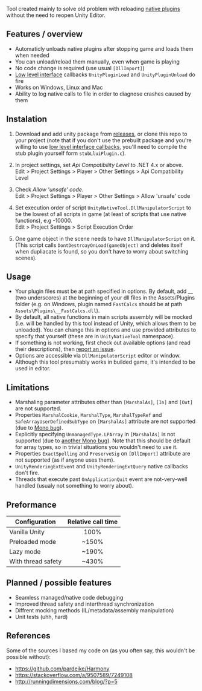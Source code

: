 Tool created mainly to solve old problem with reloading [native plugins](https://docs.unity3d.com/Manual/NativePlugins.html) without the need to reopen Unity Editor.

## Features / overview
- Automaticly unloads native plugins after stopping game and loads them when needed
- You can unload/reload them manually, even when game is playing
- No code change is required (use usual `[DllImport]`)
- [Low level interface](https://docs.unity3d.com/Manual/NativePluginInterface.html) callbacks `UnityPluginLoad` and `UnityPluginUnload` do fire
- Works on Windows, Linux and Mac
- Ability to log native calls to file in order to diagnose crashes caused by them

## Instalation
1. Download and add unity package from [releases](https://github.com/MCpiroman/UnityNativeTool/releases), or clone this repo to your project (note that if you don't use the prebuilt package and you're willing to use [low level interface callbacks](https://docs.unity3d.com/Manual/NativePluginInterface.html), you'll need to compile the stub plugin yourself form `stubLluiPlugin.c`).

2. In project settings, set _Api Compatibility Level_ to .NET 4.x or above.  
   Edit > Project Settings > Player > Other Settings > Api Compatibility Level
   
3. Check _Allow 'unsafe' code_.  
   Edit > Project Settings > Player > Other Settings > Allow 'unsafe' code

4. Set execution order of script `UnityNativeTool.DllManipulatorScript` to be the lowest of all scripts in game (at least of scripts that use native functions), e.g -10000.  
   Edit > Project Settings > Script Execution Order

5. One game object in the scene needs to have `DllManipulatorScript` on it. (This script calls `DontDestroayOnLoad(gameObject)` and deletes itself when dupliacate is found, so you don't have to worry about switching scenes).

## Usage
- Your plugin files must be at path specified in options. By default, add __ (two underscores) at the beginning of your dll files in the Assets/Plugins folder (e.g. on Windows, plugin named `FastCalcs` should be at path `Assets\Plugins\__FastCalcs.dll`).
- By default, all native functions in main scripts assembly will be mocked (i.e. will be handled by this tool instead of Unity, which allows them to be unloaded). You can change this in options and use provided attributes to specify that yourself (these are in `UnityNativeTool`  namespace).
- If something is not working, first check out available options (and read their descriptions), then [report an issue](https://github.com/mcpiroman/UnityNativeTool/issues/new).
- Options are accessible via `DllManipulatorScript` editor or window.
- Although this tool presumably works in builded game, it's intended to be used in editor.

## Limitations
- Marshaling parameter attributes other than `[MarshalAs]`, `[In]` and `[Out]` are not supported.
- Properties `MarshalCookie`, `MarshalType`, `MarshalTypeRef` and `SafeArrayUserDefinedSubType` on `[MarshalAs]` attribute are not supported (due to [Mono bug](https://github.com/mono/mono/issues/12747)).
- Explicitly specifying `UnmanagedType.LPArray` in `[MarshalAs]` is not supported (due to [another Mono bug](https://github.com/mono/mono/issues/16570)). Note that this should be default for array types, so in trivial situations you wouldn't need to use it.
- Properties `ExactSpelling` and `PreserveSig` on `[DllImport]` attribute are not supported (as if anyone uses them).
- `UnityRenderingExtEvent` and `UnityRenderingExtQuery` native callbacks don't fire.
- Threads that execute past `OnApplicationQuit` event are not-very-well handled (usualy not something to worry about).

## Preformance

| Configuration | Relative call time |
| --- |:---:|
| Vanilla Unity | 100% |
| Preloaded mode | ~150% |
| Lazy mode | ~190% |
| With thread safety | ~430% |

## Planned / possible features
- Seamless managed/native code debugging
- Improved thread safety and interthread synchronization
- Diffrent mocking methods (IL/metadata/assembly manipulation)
- Unit tests (uhh, hard)

## References
Some of the sources I based my code on (as you often say, this wouldn't be possible without):
- https://github.com/pardeike/Harmony
- https://stackoverflow.com/a/9507589/7249108
- http://runningdimensions.com/blog/?p=5
